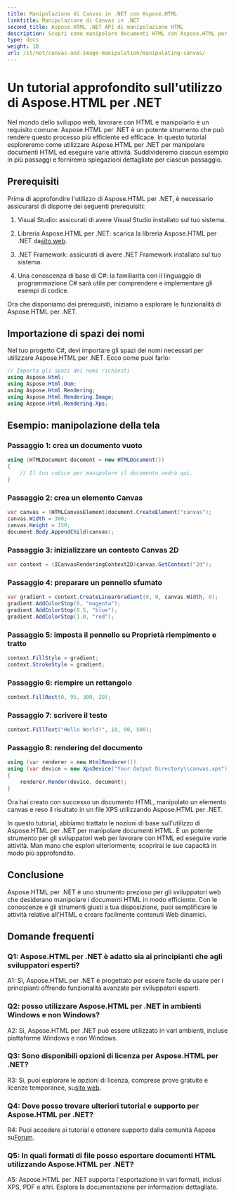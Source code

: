 ```yaml
---
title: Manipolazione di Canvas in .NET con Aspose.HTML
linktitle: Manipolazione di Canvas in .NET
second_title: Aspose.HTML .NET API di manipolazione HTML
description: Scopri come manipolare documenti HTML con Aspose.HTML per .NET. Questo tutorial completo copre le nozioni di base, i prerequisiti e gli esempi passo passo.
type: docs
weight: 10
url: /it/net/canvas-and-image-manipulation/manipulating-canvas/
---
```

# Un tutorial approfondito sull'utilizzo di Aspose.HTML per .NET

Nel mondo dello sviluppo web, lavorare con HTML e manipolarlo è un requisito comune. Aspose.HTML per .NET è un potente strumento che può rendere questo processo più efficiente ed efficace. In questo tutorial esploreremo come utilizzare Aspose.HTML per .NET per manipolare documenti HTML ed eseguire varie attività. Suddivideremo ciascun esempio in più passaggi e forniremo spiegazioni dettagliate per ciascun passaggio.

## Prerequisiti

Prima di approfondire l'utilizzo di Aspose.HTML per .NET, è necessario assicurarsi di disporre dei seguenti prerequisiti:

1. Visual Studio: assicurati di avere Visual Studio installato sul tuo sistema.

2.  Libreria Aspose.HTML per .NET: scarica la libreria Aspose.HTML per .NET da[sito web](https://releases.aspose.com/html/net/).

3. .NET Framework: assicurati di avere .NET Framework installato sul tuo sistema.

4. Una conoscenza di base di C#: la familiarità con il linguaggio di programmazione C# sarà utile per comprendere e implementare gli esempi di codice.

Ora che disponiamo dei prerequisiti, iniziamo a esplorare le funzionalità di Aspose.HTML per .NET.

## Importazione di spazi dei nomi

Nel tuo progetto C#, devi importare gli spazi dei nomi necessari per utilizzare Aspose.HTML per .NET. Ecco come puoi farlo:

```csharp
// Importa gli spazi dei nomi richiesti
using Aspose.Html;
using Aspose.Html.Dom;
using Aspose.Html.Rendering;
using Aspose.Html.Rendering.Image;
using Aspose.Html.Rendering.Xps;
```

## Esempio: manipolazione della tela

### Passaggio 1: crea un documento vuoto

```csharp
using (HTMLDocument document = new HTMLDocument())
{
    // Il tuo codice per manipolare il documento andrà qui.
}
```

### Passaggio 2: crea un elemento Canvas

```csharp
var canvas = (HTMLCanvasElement)document.CreateElement("canvas");
canvas.Width = 300;
canvas.Height = 150;
document.Body.AppendChild(canvas);
```

### Passaggio 3: inizializzare un contesto Canvas 2D

```csharp
var context = (ICanvasRenderingContext2D)canvas.GetContext("2d");
```

### Passaggio 4: preparare un pennello sfumato

```csharp
var gradient = context.CreateLinearGradient(0, 0, canvas.Width, 0);
gradient.AddColorStop(0, "magenta");
gradient.AddColorStop(0.5, "blue");
gradient.AddColorStop(1.0, "red");
```

### Passaggio 5: imposta il pennello su Proprietà riempimento e tratto

```csharp
context.FillStyle = gradient;
context.StrokeStyle = gradient;
```

### Passaggio 6: riempire un rettangolo

```csharp
context.FillRect(0, 95, 300, 20);
```

### Passaggio 7: scrivere il testo

```csharp
context.FillText("Hello World!", 10, 90, 500);
```

### Passaggio 8: rendering del documento

```csharp
using (var renderer = new HtmlRenderer())
using (var device = new XpsDevice("Your Output Directory\\canvas.xps"))
{
    renderer.Render(device, document);
}
```

Ora hai creato con successo un documento HTML, manipolato un elemento canvas e reso il risultato in un file XPS utilizzando Aspose.HTML per .NET.

In questo tutorial, abbiamo trattato le nozioni di base sull'utilizzo di Aspose.HTML per .NET per manipolare documenti HTML. È un potente strumento per gli sviluppatori web per lavorare con HTML ed eseguire varie attività. Man mano che esplori ulteriormente, scoprirai le sue capacità in modo più approfondito.

## Conclusione

Aspose.HTML per .NET è uno strumento prezioso per gli sviluppatori web che desiderano manipolare i documenti HTML in modo efficiente. Con le conoscenze e gli strumenti giusti a tua disposizione, puoi semplificare le attività relative all'HTML e creare facilmente contenuti Web dinamici.

## Domande frequenti

### Q1: Aspose.HTML per .NET è adatto sia ai principianti che agli sviluppatori esperti?

A1: Sì, Aspose.HTML per .NET è progettato per essere facile da usare per i principianti offrendo funzionalità avanzate per sviluppatori esperti.

### Q2: posso utilizzare Aspose.HTML per .NET in ambienti Windows e non Windows?

A2: Sì, Aspose.HTML per .NET può essere utilizzato in vari ambienti, incluse piattaforme Windows e non Windows.

### Q3: Sono disponibili opzioni di licenza per Aspose.HTML per .NET?

 R3: Sì, puoi esplorare le opzioni di licenza, comprese prove gratuite e licenze temporanee, su[sito web](https://purchase.aspose.com/buy).

### Q4: Dove posso trovare ulteriori tutorial e supporto per Aspose.HTML per .NET?

 R4: Puoi accedere ai tutorial e ottenere supporto dalla comunità Aspose su[Forum](https://forum.aspose.com/).

### Q5: In quali formati di file posso esportare documenti HTML utilizzando Aspose.HTML per .NET?

A5: Aspose.HTML per .NET supporta l'esportazione in vari formati, inclusi XPS, PDF e altri. Esplora la documentazione per informazioni dettagliate.
